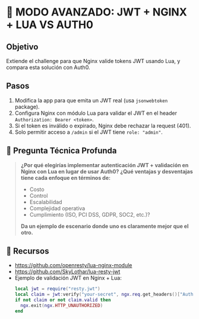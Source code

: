 # 🚀 MODO AVANZADO: JWT + NGINX + LUA VS AUTH0

## Objetivo
Extiende el challenge para que Nginx valide tokens JWT usando Lua, y compara esta solución con Auth0.

## Pasos
1. Modifica la app para que emita un JWT real (usa `jsonwebtoken` package).
2. Configura Nginx con módulo Lua para validar el JWT en el header `Authorization: Bearer <token>`.
3. Si el token es inválido o expirado, Nginx debe rechazar la request (401).
4. Solo permitir acceso a `/admin` si el JWT tiene `role: "admin"`.

## 📜 Pregunta Técnica Profunda

<!-- Deberias revisar bien algunos comentarios! :) -->

> **¿Por qué elegirías implementar autenticación JWT + validación en Nginx con Lua en lugar de usar Auth0? ¿Qué ventajas y desventajas tiene cada enfoque en términos de:**
> - Costo
> - Control
> - Escalabilidad
> - Complejidad operativa
> - Cumplimiento (ISO, PCI DSS, GDPR, SOC2, etc.)?
>
> **Da un ejemplo de escenario donde uno es claramente mejor que el otro.**

## 🧰 Recursos
- https://github.com/openresty/lua-nginx-module
- https://github.com/SkyLothar/lua-resty-jwt
- Ejemplo de validación JWT en Nginx + Lua:
  ```lua
  local jwt = require("resty.jwt")
  local claim = jwt:verify("your-secret", ngx.req.get_headers()["Authorization"]:sub(7))
  if not claim or not claim.valid then
    ngx.exit(ngx.HTTP_UNAUTHORIZED)
  end
  ```

<!-- “Los verdaderos guardianes dejan rastros que solo los dignos pueden ver.” - VSV -->